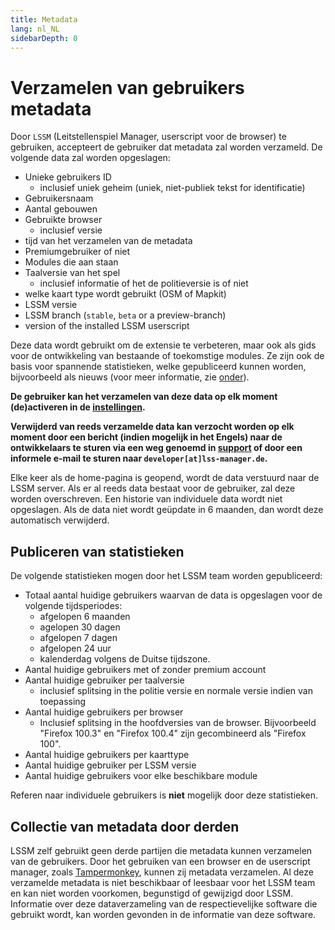 ```yaml
---
title: Metadata
lang: nl_NL
sidebarDepth: 0
---
```


# Verzamelen van gebruikers metadata

Door `LSSM` (Leitstellenspiel Manager, userscript voor de browser) te gebruiken, accepteert de gebruiker dat metadata zal worden verzameld. De volgende data zal worden opgeslagen:

* Unieke gebruikers ID
    * inclusief uniek geheim (uniek, niet-publiek tekst for identificatie)
* Gebruikersnaam
* Aantal gebouwen
* Gebruikte browser
    * inclusief versie
* tijd van het verzamelen van de metadata
* Premiumgebruiker of niet
* Modules die aan staan
* Taalversie van het spel
    * inclusief informatie of het de politieversie is of niet
* welke kaart type wordt gebruikt (OSM of Mapkit)
* LSSM versie
* LSSM branch (`stable`, `beta` or a preview-branch)
* version of the installed LSSM userscript

Deze data wordt gebruikt om de extensie te verbeteren, maar ook als gids voor de ontwikkeling van bestaande of toekomstige modules.
Ze zijn ook de basis voor spannende statistieken, welke gepubliceerd kunnen worden, bijvoorbeeld als nieuws (voor meer informatie, zie [onder](#publiceren-van-statistieken)).

**De gebruiker kan het verzamelen van deze data op elk moment (de)activeren in de [instellingen](settings.md).**

**Verwijderd van reeds verzamelde data kan verzocht worden op elk moment door een bericht (indien mogelijk in het Engels) naar de ontwikkelaars te sturen via een weg genoemd in [support](support.md) of door een informele e-mail te sturen naar `developer[at]lss-manager.de`.**

Elke keer als de home-pagina is geopend, wordt de data verstuurd naar de LSSM server.
Als er al reeds data bestaat voor de gebruiker, zal deze worden overschreven. Een historie van individuele data wordt niet opgeslagen.
Als de data niet wordt geüpdate in 6 maanden, dan wordt deze automatisch verwijderd.

## Publiceren van statistieken

De volgende statistieken mogen door het LSSM team worden gepubliceerd:

* Totaal aantal huidige gebruikers waarvan de data is opgeslagen voor de volgende tijdsperiodes:
    * afgelopen 6 maanden
    * agelopen 30 dagen
    * afgelopen 7 dagen
    * afgelopen 24 uur
    * kalenderdag volgens de Duitse tijdszone.
* Aantal huidige gebruikers met of zonder premium account
* Aantal huidige gebruiker per taalversie
    * inclusief splitsing in the politie versie en normale versie indien van toepassing
* Aantal huidige gebruikers per browser
    * Inclusief splitsing in the hoofdversies van de browser. Bijvoorbeeld "Firefox 100.3" en "Firefox 100.4" zijn gecombineerd als "Firefox 100".
* Aantal huidige gebruikers per kaarttype
* Aantal huidige gebruiker per LSSM versie
* Aantal huidige gebruikers voor elke beschikbare module

 Referen naar individuele gebruikers is **niet** mogelijk door deze statistieken.

## Collectie van metadata door derden

LSSM zelf gebruikt geen derde partijen die metadata kunnen verzamelen van de gebruikers.
Door het gebruiken van een browser en de userscript manager, zoals [Tampermonkey](https://tampermonkey.net), kunnen zij metadata verzamelen.
Al deze verzamelde metadata is niet beschikbaar of leesbaar voor het LSSM team en kan niet worden voorkomen, begunstigd of gewijzigd door LSSM.
Informatie over deze dataverzameling van de respectievelijke software die gebruikt wordt, kan worden gevonden in de informatie van deze software.
